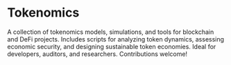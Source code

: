 # Tokenomics
A collection of tokenomics models, simulations, and tools for blockchain and DeFi projects. Includes scripts for analyzing token dynamics, assessing economic security, and designing sustainable token economies. Ideal for developers, auditors, and researchers. Contributions welcome!
